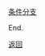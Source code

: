 [条件分支](https://ruiluogu.github.io/show/articles/%E6%9D%A1%E4%BB%B6%E5%88%86%E6%94%AF)

End. 

[返回](https://ruiluogu.github.io/show/see)
